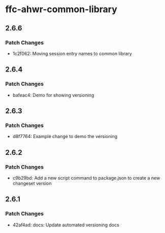 # ffc-ahwr-common-library

## 2.6.6

### Patch Changes

- 1c2f062: Moving session entry names to common library

## 2.6.4

### Patch Changes

- bafeac4: Demo for showing versioning

## 2.6.3

### Patch Changes

- d8f7764: Example change to demo the versioning

## 2.6.2

### Patch Changes

- c9b29bd: Add a new script command to package.json to create a new changeset version

## 2.6.1

### Patch Changes

- 42af4ad: docs: Update automated versioning docs
